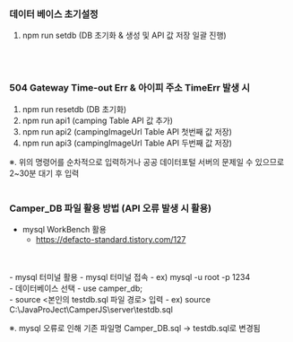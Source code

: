 ### 데이터 베이스 초기설정
1. npm run setdb (DB 초기화 & 생성 및 API 값 저장 일괄 진행)
</br>
</br>

### 504 Gateway Time-out Err & 아이피 주소 TimeErr 발생 시
1. npm run resetdb (DB 초기화)
2. npm run api1 (camping Table API 값 추가)
3. npm run api2 (campingImageUrl Table API 첫번째 값 저장)
4. npm run api3 (campingImageUrl Table API 두번째 값 저장)

※. 위의 명령어를 순차적으로 입력하거나 공공 데이터포털 서버의 문제일 수 있으므로 2~30분 대기 후 입력
</br>
</br>

### Camper_DB 파일 활용 방법 (API 오류 발생 시 활용)
- mysql WorkBench 활용
  - https://defacto-standard.tistory.com/127
</br>
</br>
- mysql 터미널 활용
  - mysql 터미널 접속
    - ex) mysql -u root -p 1234
</br>
  - 데이터베이스 선택
    - use camper_db;
</br>
  - source <본인의 testdb.sql 파일 경로> 입력
    - ex) source C:\JavaProJect\CamperJS\server\testdb.sql

※. mysql 오류로 인해 기존 파일명 Camper_DB.sql → testdb.sql로 변경됨